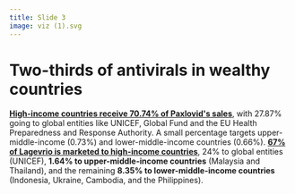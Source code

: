 ```yaml
---
title: Slide 3
image: viz (1).svg
---
```


# Two-thirds of antivirals in wealthy countries

[**High-income countries receive 70.74% of Paxlovid's sales**](https://public.tableau.com/app/profile/duke.global.health.innovation.center/viz/Therapeutics_02_06b/Draft_V4b), with 27.87% going to global entities like UNICEF, Global Fund and the EU Health Preparedness and Response Authority. A small percentage targets upper-middle-income (0.73%) and lower-middle-income countries (0.66%). [**67% of Lagevrio is marketed to high-income countries**](https://public.tableau.com/app/profile/duke.global.health.innovation.center/viz/Therapeutics_02_06b/Draft_V4b), 24% to global entities (UNICEF), **1.64% to upper-middle-income countries** (Malaysia and Thailand), and the remaining **8.35% to lower-middle-income countries** (Indonesia, Ukraine, Cambodia, and the Philippines).
